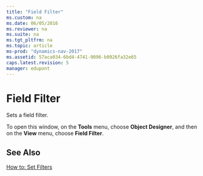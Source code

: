 ```yaml
---
title: "Field Filter"
ms.custom: na
ms.date: 06/05/2016
ms.reviewer: na
ms.suite: na
ms.tgt_pltfrm: na
ms.topic: article
ms-prod: "dynamics-nav-2017"
ms.assetid: 57aca034-6bd4-4741-9096-b0926fa32e65
caps.latest.revision: 5
manager: edupont
---
```

# Field Filter
Sets a field filter.  

 To open this window, on the **Tools** menu, choose **Object Designer**, and then on the **View** menu, choose **Field Filter**.  

## See Also  
 [How to: Set Filters](../How-to--Set-Filters.md)

